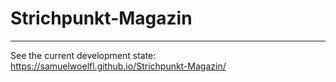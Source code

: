 # Strichpunkt-Magazin
---
See the current development state:  https://samuelwoelfl.github.io/Strichpunkt-Magazin/

